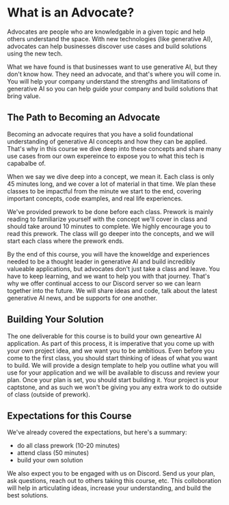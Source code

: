 # What is an Advocate?

Advocates are people who are knowledgable in a given topic and help others understand the space. With new technologies (like generative AI), advocates can help businesses discover use cases and build solutions using the new tech. 

What we have found is that businesses want to use generative AI, but they don't know how. They need an advocate, and that's where you will come in. You will help your company understand the strengths and limitations of generative AI so you can help guide your company and build solutions that bring value.

## The Path to Becoming an Advocate

Becoming an advocate requires that you have a solid foundational understanding of generative AI concepts and how they can be applied. That's why in this course we dive deep into these concepts and share many use cases from our own expereince to expose you to what this tech is capabalbe of. 

When we say we dive deep into a concept, we mean it. Each class is only 45 minutes long, and we cover a lot of material in that time. We plan these classes to be impactful from the minute we start to the end, covering important concepts, code examples, and real life experiences.

We've provided prework to be done before each class. Prework is mainly reading to familiarize yourself with the concept we'll cover in class and should take around 10 minutes to complete. We highly encourage you to read this prework. The class will go deeper into the concepts, and we will start each class where the prework ends. 

By the end of this course, you will have the knoweldge and experiences needed to be a thought leader in generative AI and build incredibly valueable applications, but advocates don't just take a class and leave. You have to keep learning, and we want to help you with that journey. That's why we offer continual access to our Discord server so we can learn together into the future. We will share ideas and code, talk about the latest generative AI news, and be supports for one another. 

## Building Your Solution

The one deliverable for this course is to build your own geneartive AI application. As part of this process, it is imperative that you come up with your own project idea, and we want you to be ambitious. Even before you come to the first class, you should start thinking of ideas of what you want to build. We will provide a design template to help you outline what you will use for your application and we will be available to discuss and review your plan. Once your plan is set, you should start building it. Your project is your captstone, and as such we won't be giving you any extra work to do outside of class (outside of prework).

## Expectations for this Course

We've already covered the expectations, but here's a summary:

- do all class prework (10-20 minutes)
- attend class (50 minutes)
- build your own solution

We also expect you to be engaged with us on Discord. Send us your plan, ask questions, reach out to others taking this course, etc. This colloboration will help in articulating ideas, increase your understanding, and build the best solutions.
